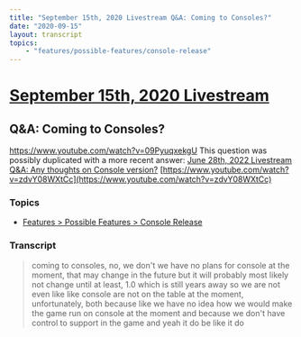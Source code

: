 ```yaml
---
title: "September 15th, 2020 Livestream Q&A: Coming to Consoles?"
date: "2020-09-15"
layout: transcript
topics:
    - "features/possible-features/console-release"
---
```

# [September 15th, 2020 Livestream](../2020-09-15.md)
## Q&A: Coming to Consoles?
https://www.youtube.com/watch?v=09PyuqxekgU
This question was possibly duplicated with a more recent answer: [June 28th, 2022 Livestream Q&A: Any thoughts on Console version?](./yt-zdvY08WXtCc.md) [https://www.youtube.com/watch?v=zdvY08WXtCc](https://www.youtube.com/watch?v=zdvY08WXtCc)


### Topics
* [Features > Possible Features > Console Release](../topics/features/possible-features/console-release.md)

### Transcript

> coming to consoles, no, we don't we have no plans for console at the moment, that may change in the future but it will probably most likely not change until at least, 1.0 which is still years away so we are not even like like console are not on the table at the moment, unfortunately, both because like we have no idea how we would make the game run on console at the moment and because we don't have control to support in the game and yeah it do be like it do
